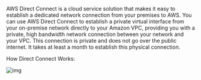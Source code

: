 AWS Direct Connect is a cloud service solution that makes it easy to establish a dedicated network connection from your premises to AWS. You can use AWS Direct Connect to establish a private virtual interface from your on-premise network directly to your Amazon VPC, providing you with a private, high bandwidth network connection between your network and your VPC. This connection is private and does not go over the public internet. It takes at least a month to establish this physical connection.

How Direct Connect Works:

![img](https://d1.awsstatic.com/AWS%20Direct%20Connect/Product-Page-Diagram_Direct-Connect.0166400894ac5f9c921c3f7a346f55d8c42f492c.png)
